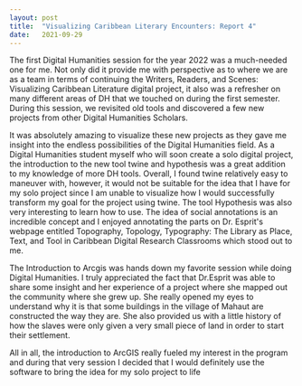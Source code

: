 ```yaml
---
layout: post
title:  "Visualizing Caribbean Literary Encounters: Report 4"
date:   2021-09-29 
---
```

<!-- wp:paragraph -->
<p>The first Digital Humanities session for the year 2022 was a much-needed one for me. Not only did it provide me with perspective as to where we are as a team in terms of continuing the Writers, Readers, and Scenes: Visualizing Caribbean Literature digital project, it also was a refresher on many different areas of DH that we touched on during the first semester. During this session, we revisited old tools and discovered a few new projects from other Digital Humanities Scholars. </p>
<!-- /wp:paragraph -->

<!-- wp:paragraph -->
<p>It was absolutely amazing to visualize these new projects as they gave me insight into the endless possibilities of the Digital Humanities field. As a Digital Humanities student myself who will soon create a solo digital project, the introduction to the new tool twine and hypothesis was a great addition to my knowledge of more DH tools. Overall, I found twine relatively easy to maneuver with, however, it would not be suitable for the idea that I have for my solo project since I am unable to visualize how I would successfully transform my goal for the project using twine.  The tool Hypothesis was also very interesting to learn how to use. The idea of social annotations is an incredible concept and I enjoyed annotating the parts on Dr. Esprit's webpage entitled Topography, Topology, Typography: The Library as Place, Text, and Tool in Caribbean Digital Research Classrooms which stood out to me.</p>
<!-- /wp:paragraph -->

<!-- wp:paragraph -->
<p>The Introduction to Arcgis was hands down my favorite session while doing Digital Humanities. I truly appreciated the fact that Dr.Esprit was able to share some insight and her experience of a project where she mapped out the community where she grew up. She really opened my eyes to understand why it is that some buildings in the village of Mahaut are constructed the way they are. She also provided us with a little history of how the slaves were only given a very small piece of land in order to start their settlement.</p>
<!-- /wp:paragraph -->

<!-- wp:paragraph -->
<p>All in all, the introduction to ArcGIS really fueled my interest in the program and during that very session I decided that I would definitely use the software to bring the idea for my solo project to life </p>
<!-- /wp:paragraph -->